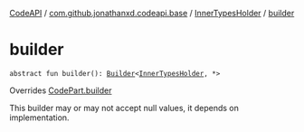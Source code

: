 [CodeAPI](../../index.md) / [com.github.jonathanxd.codeapi.base](../index.md) / [InnerTypesHolder](index.md) / [builder](.)

# builder

`abstract fun builder(): `[`Builder`](-builder/index.md)`<`[`InnerTypesHolder`](index.md)`, *>`

Overrides [CodePart.builder](../../com.github.jonathanxd.codeapi/-code-part/builder.md)

This builder may or may not accept null values, it depends on implementation.


